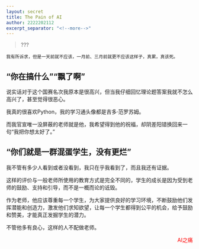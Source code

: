 ```yaml
---
layout: secret
title: The Pain of AI
author: 2222202112
excerpt_separator: "<!--more-->"
---
```


<!--more-->

> ???

    我有所诉求，但是一天前就不应该，一月前、三月前就更不应该这样子，真累，真该死。

## “你在搞什么”“飘了啊”

说实话对于这个国赛名次我原本是很高兴，但当我仔细回忆理论题答案我就不怎么高兴了，甚至觉得很恶心。

我真的很喜欢Python，我的学习通头像都是吉多·范罗苏姆。

而我官宣唯一没屏蔽的老师就是他，我希望得到他的祝福，却阴差阳错换回来一句“我把你想太好了。”

## “你们就是一群混蛋学生，没有更烂”

我不管有多少人看到或者没看到，我只在乎我看到了，而且我还有证据。

这样的评价与一般老师所使用的教育方式是完全不同的，学生的成长是因为受到老师的鼓励、支持和引导，而不是一概而论的诋毁。

作为老师，他应该尊重每一个学生，为大家提供良好的学习环境，不断鼓励他们发挥潜能和创造力，激发他们求知欲望，让每一个学生都得到公平的机会，给予鼓励和赞美，才能真正发掘学生的潜力。

不管他多有良心，这样的人不配做老师。

<p align="right"><font color="red">AI之痛</font></p>
